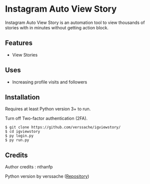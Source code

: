 # Instagram Auto View Story
Instagram Auto View Story is an automation tool to view thousands of stories with in minutes without getting action block. 

## Features
- View Stories
  
## Uses 
- Increasing profile visits and followers
   
## Installation

Requires at least Python version 3+ to run.

Turn off Two-factor authentication (2FA).

```
$ git clone https://github.com/verssache/igviewstory/
$ cd igviewstory
$ py login.py
$ py run.py
```

## Credits
Author credits : nthanfp

Python version by verssache ([Repository](https://github.com/gvoze32/igviewstory/))
